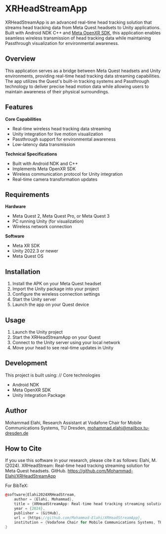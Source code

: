 # XRHeadStreamApp

XRHeadStreamApp is an advanced real-time head tracking solution that streams head tracking data from Meta Quest headsets to Unity applications. Built with Android NDK C++ and [Meta OpenXR SDK](https://developers.meta.com/horizon/downloads/package/oculus-openxr-mobile-sdk/), this application enables seamless wireless transmission of head tracking data while maintaining Passthrough visualization for environmental awareness.

## Overview

This application serves as a bridge between Meta Quest headsets and Unity environments, providing real-time head tracking data streaming capabilities. The app utilizes the Quest's built-in tracking systems and Passthrough technology to deliver precise head motion data while allowing users to maintain awareness of their physical surroundings.

## Features

**Core Capabilities**
- Real-time wireless head tracking data streaming
- Unity integration for live motion visualization
- Passthrough support for environmental awareness
- Low-latency data transmission


**Technical Specifications**
- Built with Android NDK and C++
- Implements Meta OpenXR SDK
- Wireless communication protocol for Unity integration
- Real-time camera transformation updates

## Requirements

**Hardware**
- Meta Quest 2, Meta Quest Pro, or Meta Quest 3
- PC running Unity (for visualization)
- Wireless network connection

**Software**
- Meta XR SDK
- Unity 2022.3 or newer
- Meta Quest OS 


## Installation

1. Install the APK on your Meta Quest headset
2. Import the Unity package into your project
3. Configure the wireless connection settings
4. Start the Unity server
5. Launch the app on your Quest device

## Usage

1. Launch the Unity project
2. Start the XRHeadStreamApp on your Quest
3. Connect to the Unity server using your local network
4. Move your head to see real-time updates in Unity

## Development

This project is built using:
// Core technologies
- Android NDK
- Meta OpenXR SDK
- Unity Integration Package

## Author
Mohammad Elahi,
Research Assistant at Vodafone Chair for Mobile Communications Systems, TU Dresden, 
mohammad.elahi@mailbox.tu-dresden.de

## How to Cite
If you use this software in your research, please cite it as follows:
Elahi, M. (2024). XRHeadStream: Real-time head tracking streaming solution for Meta Quest headsets. GitHub. https://github.com/Mohammad-Elahi/XRHeadStreamApp

For BibTeX:
```cpp
@software{Elahi2024XRHeadStream,
    author = {Elahi, Mohammad},
    title = {XRHeadStreamApp: Real-time head tracking streaming solution for Meta Quest headsets},
    year = {2024},
    publisher = {GitHub},
    url = {https://github.com/Mohammad-Elahi/XRHeadStreamApp}, 
    institution = {Vodafone Chair for Mobile Communications Systems, TU Dresden}
}
```

